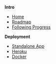 **Intro**
* [Home](/OpenTechFund/opentech.fund/wiki)
* [Roadmap](/OpenTechFund/opentech.fund/wiki)
* [Following Progress](/OpenTechFund/opentech.fund/wiki/Following-progress)

**Deployment**
* [Standalone App](/OpenTechFund/opentech.fund/wiki/Deployment:-Standalone-App)
* [Heroku](/OpenTechFund/opentech.fund/wiki/Deployment:-Heroku)
* [Docker](/OpenTechFund/opentech.fund/wiki/Deployment:-Docker)

